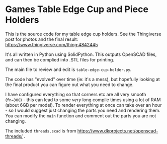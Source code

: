 # Games Table Edge Cup and Piece Holders

This is the source code for my table edge cup holders. See the Thingiverse post for photos and the final result: https://www.thingiverse.com/thing:4842445

It's all written in Python using SolidPython. This outputs OpenSCAD files, and can then be complied into .STL files for printing.

The main file to review and edit is `table-edge-cup-holder.py`.

The code has "evolved" over time (ie: it's a mess), but hopefully looking at the final product you can figure out what you need to change.

I have configured everything so that corners etc are all very smooth (`fn=300`) - this can lead to some _very_ long compile times using a lot of RAM (about 6GB per model). To render everything at once can take over an hour - so I would suggest just changing the parts you need and rendering them. You can modify the `main` function and comment out the parts you are not changing.

The included `threads.scad` is from https://www.dkprojects.net/openscad-threads/ .

